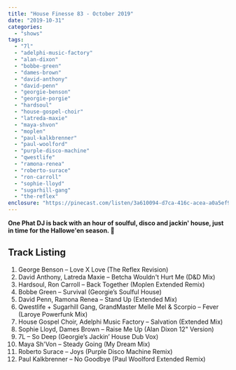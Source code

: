```yaml
---
title: "House Finesse 83 - October 2019"
date: "2019-10-31"
categories: 
  - "shows"
tags: 
  - "7l"
  - "adelphi-music-factory"
  - "alan-dixon"
  - "bobbe-green"
  - "dames-brown"
  - "david-anthony"
  - "david-penn"
  - "georgie-benson"
  - "georgie-porgie"
  - "hardsoul"
  - "house-gospel-choir"
  - "latreda-maxie"
  - "maya-shvon"
  - "moplen"
  - "paul-kalkbrenner"
  - "paul-woolford"
  - "purple-disco-machine"
  - "qwestlife"
  - "ramona-renea"
  - "roberto-surace"
  - "ron-carroll"
  - "sophie-lloyd"
  - "sugarhill-gang"
  - "the-reflex"
enclosure: "https://pinecast.com/listen/3a610094-d7ca-416c-acea-a0a5ef991408.mp3 71790077 audio/mpeg "
---
```


**One Phat DJ is back with an hour of soulful, disco and jackin' house, just in time for the Hallowe'en season. 🎃**

## Track Listing

1. George Benson – Love X Love (The Reflex Revision)
2. David Anthony, Latreda Maxie – Betcha Wouldn't Hurt Me (D&D Mix)
3. Hardsoul, Ron Carroll – Back Together (Moplen Extended Remix)
4. Bobbe Green – Survival (Georgie’s Soulful House)
5. David Penn, Ramona Renea – Stand Up (Extended Mix)
6. Qwestlife + Sugarhill Gang, GrandMaster Melle Mel & Scorpio – Fever (Laroye Powerfunk Mix)
7. House Gospel Choir, Adelphi Music Factory – Salvation (Extended Mix)
8. Sophie Lloyd, Dames Brown – Raise Me Up (Alan Dixon 12" Version)
9. 7L – So Deep (Georgie’s Jackin’ House Dub Vox)
10. Maya Sh'Von – Steady Going (My Dream Mix)
11. Roberto Surace – Joys (Purple Disco Machine Remix)
12. Paul Kalkbrenner – No Goodbye (Paul Woolford Extended Remix)

